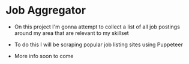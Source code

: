 # Job Aggregator 

-   On this project I'm gonna attempt to collect a list of all job postings 
    around my area that are relevant to my skillset 

-   To do this I will be scraping popular job listing sites using Puppeteer 

-   More info soon to come 